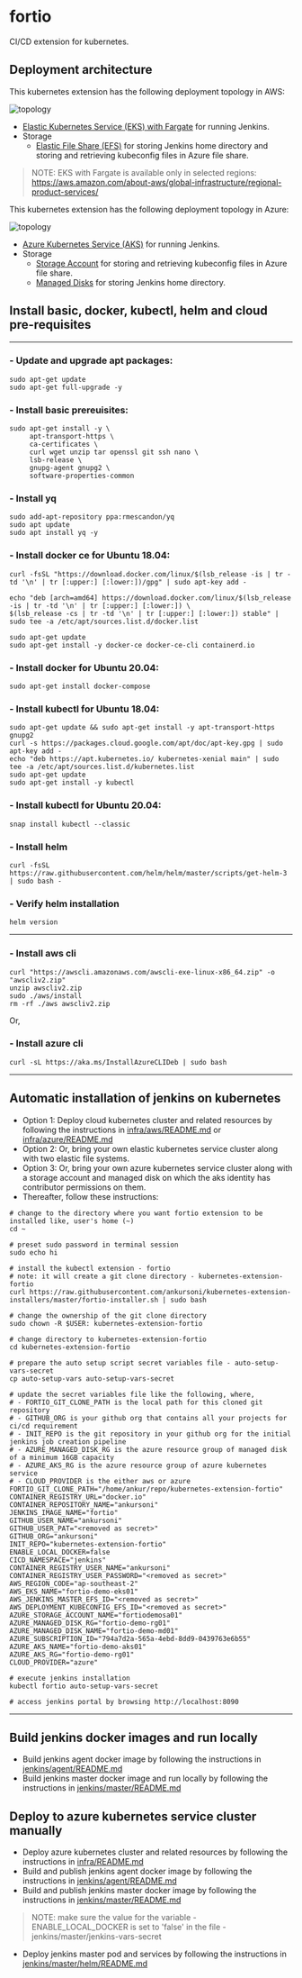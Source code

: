 # fortio
CI/CD extension for kubernetes.


## Deployment architecture

This kubernetes extension has the following deployment topology in AWS:

![topology](docs/images/aws-topology.png)

* [Elastic Kubernetes Service (EKS) with Fargate](https://aws.amazon.com/eks/) for running Jenkins.
* Storage
  * [Elastic File Share (EFS)](https://aws.amazon.com/efs/) for storing Jenkins home directory and storing and retrieving kubeconfig files in Azure file share.
> NOTE: EKS with Fargate is available only in selected regions: https://aws.amazon.com/about-aws/global-infrastructure/regional-product-services/


This kubernetes extension has the following deployment topology in Azure:

![topology](docs/images/azure-topology.png)

* [Azure Kubernetes Service (AKS)](https://docs.microsoft.com/en-us/azure/aks/) for running Jenkins.
* Storage
  * [Storage Account](https://docs.microsoft.com/en-us/azure/storage/common/storage-account-overview) for storing and retrieving kubeconfig files in Azure file share.
  * [Managed Disks](https://docs.microsoft.com/en-us/azure/virtual-machines/windows/managed-disks-overview) for storing Jenkins home directory.


## Install basic, docker, kubectl, helm and cloud pre-requisites
---
### - Update and upgrade apt packages:
``` SH
sudo apt-get update
sudo apt-get full-upgrade -y
```

### - Install basic prereuisites:
``` SH
sudo apt-get install -y \
     apt-transport-https \
     ca-certificates \
     curl wget unzip tar openssl git ssh nano \
     lsb-release \
     gnupg-agent gnupg2 \
     software-properties-common
```

### - Install yq
``` SH
sudo add-apt-repository ppa:rmescandon/yq
sudo apt update
sudo apt install yq -y
```

### - Install docker ce for Ubuntu 18.04:
``` SH
curl -fsSL "https://download.docker.com/linux/$(lsb_release -is | tr -td '\n' | tr [:upper:] [:lower:])/gpg" | sudo apt-key add -

echo "deb [arch=amd64] https://download.docker.com/linux/$(lsb_release -is | tr -td '\n' | tr [:upper:] [:lower:]) \
$(lsb_release -cs | tr -td '\n' | tr [:upper:] [:lower:]) stable" | sudo tee -a /etc/apt/sources.list.d/docker.list

sudo apt-get update
sudo apt-get install -y docker-ce docker-ce-cli containerd.io
```

### - Install docker for Ubuntu 20.04:
``` SH
sudo apt-get install docker-compose
```

### - Install kubectl for Ubuntu 18.04:
``` SH
sudo apt-get update && sudo apt-get install -y apt-transport-https gnupg2
curl -s https://packages.cloud.google.com/apt/doc/apt-key.gpg | sudo apt-key add -
echo "deb https://apt.kubernetes.io/ kubernetes-xenial main" | sudo tee -a /etc/apt/sources.list.d/kubernetes.list
sudo apt-get update
sudo apt-get install -y kubectl
```

### - Install kubectl for Ubuntu 20.04:
``` SH
snap install kubectl --classic
```

### - Install helm
``` SH
curl -fsSL https://raw.githubusercontent.com/helm/helm/master/scripts/get-helm-3 | sudo bash -
```

### - Verify helm installation
``` SH
helm version
```

---
### - Install aws cli
``` SH
curl "https://awscli.amazonaws.com/awscli-exe-linux-x86_64.zip" -o "awscliv2.zip"
unzip awscliv2.zip
sudo ./aws/install
rm -rf ./aws awscliv2.zip
```

Or,

### - Install azure cli
``` SH
curl -sL https://aka.ms/InstallAzureCLIDeb | sudo bash
```
---

## Automatic installation of jenkins on kubernetes
* Option 1: Deploy cloud kubernetes cluster and related resources by following the instructions in [infra/aws/README.md](infra/aws/README.md) or [infra/azure/README.md](infra/azure/README.md)
* Option 2: Or, bring your own elastic kubernetes service cluster along with two elastic file systems.
* Option 3: Or, bring your own azure kubernetes service cluster along with a storage account and managed disk on which the aks identity has contributor permissions on them.
* Thereafter, follow these instructions:
``` SH
# change to the directory where you want fortio extension to be installed like, user's home (~)
cd ~

# preset sudo password in terminal session
sudo echo hi

# install the kubectl extension - fortio
# note: it will create a git clone directory - kubernetes-extension-fortio
curl https://raw.githubusercontent.com/ankursoni/kubernetes-extension-installers/master/fortio-installer.sh | sudo bash

# change the ownership of the git clone directory
sudo chown -R $USER: kubernetes-extension-fortio

# change directory to kubernetes-extension-fortio
cd kubernetes-extension-fortio

# prepare the auto setup script secret variables file - auto-setup-vars-secret
cp auto-setup-vars auto-setup-vars-secret

# update the secret variables file like the following, where,
# - FORTIO_GIT_CLONE_PATH is the local path for this cloned git repository
# - GITHUB_ORG is your github org that contains all your projects for ci/cd requirement
# - INIT_REPO is the git repository in your github org for the initial jenkins job creation pipeline
# - AZURE_MANAGED_DISK_RG is the azure resource group of managed disk of a minimum 16GB capacity
# - AZURE_AKS_RG is the azure resource group of azure kubernetes service
# - CLOUD_PROVIDER is the either aws or azure
FORTIO_GIT_CLONE_PATH="/home/ankur/repo/kubernetes-extension-fortio"
CONTAINER_REGISTRY_URL="docker.io"
CONTAINER_REPOSITORY_NAME="ankursoni"
JENKINS_IMAGE_NAME="fortio"
GITHUB_USER_NAME="ankursoni"
GITHUB_USER_PAT="<removed as secret>"
GITHUB_ORG="ankursoni"
INIT_REPO="kubernetes-extension-fortio"
ENABLE_LOCAL_DOCKER=false
CICD_NAMESPACE="jenkins"
CONTAINER_REGISTRY_USER_NAME="ankursoni"
CONTAINER_REGISTRY_USER_PASSWORD="<removed as secret>"
AWS_REGION_CODE="ap-southeast-2"
AWS_EKS_NAME="fortio-demo-eks01"
AWS_JENKINS_MASTER_EFS_ID="<removed as secret>"
AWS_DEPLOYMENT_KUBECONFIG_EFS_ID="<removed as secret>"
AZURE_STORAGE_ACCOUNT_NAME="fortiodemosa01"
AZURE_MANAGED_DISK_RG="fortio-demo-rg01"
AZURE_MANAGED_DISK_NAME="fortio-demo-md01"
AZURE_SUBSCRIPTION_ID="794a7d2a-565a-4ebd-8dd9-0439763e6b55"
AZURE_AKS_NAME="fortio-demo-aks01"
AZURE_AKS_RG="fortio-demo-rg01"
CLOUD_PROVIDER="azure"

# execute jenkins installation
kubectl fortio auto-setup-vars-secret

# access jenkins portal by browsing http://localhost:8090
```

---

## Build jenkins docker images and run locally

* Build jenkins agent docker image by following the instructions in [jenkins/agent/README.md](jenkins/agent/README.md)
* Build jenkins master docker image and run locally by following the instructions in [jenkins/master/README.md](jenkins/master/README.md)


## Deploy to azure kubernetes service cluster manually

* Deploy azure kubernetes cluster and related resources by following the instructions in [infra/README.md](infra/README.md)
* Build and publish jenkins agent docker image by following the instructions in [jenkins/agent/README.md](jenkins/agent/README.md)
* Build and publish jenkins master docker image by following the instructions in [jenkins/master/README.md](jenkins/master/README.md)
> NOTE: make sure the value for the variable - ENABLE_LOCAL_DOCKER is set to 'false' in the file - jenkins/master/jenkins-vars-secret
* Deploy jenkins master pod and services by following the instructions in [jenkins/master/helm/README.md](jenkins/master/helm/README.md)